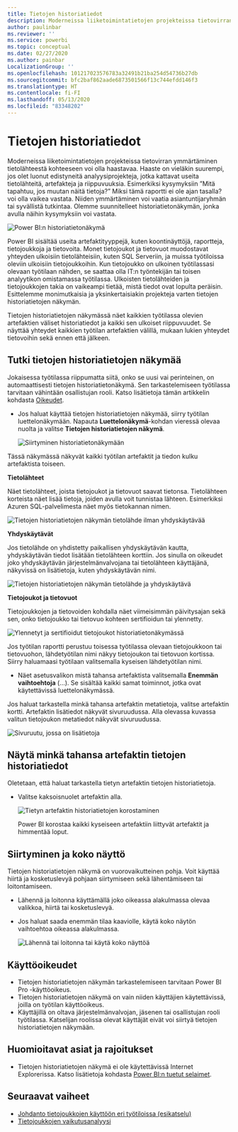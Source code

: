 ```yaml
---
title: Tietojen historiatiedot
description: Moderneissa liiketoimintatietojen projekteissa tietovirran ymmärtäminen tietolähteestä kohteeseen on tärkeä haaste monille asiakkaille.
author: paulinbar
ms.reviewer: ''
ms.service: powerbi
ms.topic: conceptual
ms.date: 02/27/2020
ms.author: painbar
LocalizationGroup: ''
ms.openlocfilehash: 101217023576783a32491b21ba254d54736b27db
ms.sourcegitcommit: bfc2baf862aade6873501566f13c744efdd146f3
ms.translationtype: HT
ms.contentlocale: fi-FI
ms.lasthandoff: 05/13/2020
ms.locfileid: "83348202"
---
```

# <a name="data-lineage"></a>Tietojen historiatiedot
Moderneissa liiketoimintatietojen projekteissa tietovirran ymmärtäminen tietolähteestä kohteeseen voi olla haastavaa. Haaste on vieläkin suurempi, jos olet luonut edistyneitä analyysiprojekteja, jotka kattavat useita tietolähteitä, artefakteja ja riippuvuuksia. Esimerkiksi kysymyksiin ”Mitä tapahtuu, jos muutan näitä tietoja?” Miksi tämä raportti ei ole ajan tasalla? voi olla vaikea vastata. Niiden ymmärtäminen voi vaatia asiantuntijaryhmän tai syvällistä tutkintaa. Olemme suunnitelleet historiatietonäkymän, jonka avulla näihin kysymyksiin voi vastata.

![Power BI:n historiatietonäkymä](media/service-data-lineage/service-data-lineage-view.png)
 
Power BI sisältää useita artefaktityyppejä, kuten koontinäyttöjä, raportteja, tietojoukkoja ja tietovoita. Monet tietojoukot ja tietovuot muodostavat yhteyden ulkoisiin tietolähteisiin, kuten SQL Serveriin, ja muissa työtiloissa oleviin ulkoisiin tietojoukkoihin. Kun tietojoukko on ulkoinen työtilassasi olevaan työtilaan nähden, se saattaa olla IT:n työntekijän tai toisen analyytikon omistamassa työtilassa. Ulkoisten tietolähteiden ja tietojoukkojen takia on vaikeampi tietää, mistä tiedot ovat lopulta peräisin. Esittelemme monimutkaisia ja yksinkertaisiakin projekteja varten tietojen historiatietojen näkymän.

Tietojen historiatietojen näkymässä näet kaikkien työtilassa olevien artefaktien väliset historiatiedot ja kaikki sen ulkoiset riippuvuudet. Se näyttää yhteydet kaikkien työtilan artefaktien välillä, mukaan lukien yhteydet tietovoihin sekä ennen että jälkeen.

## <a name="explore-lineage-view"></a>Tutki tietojen historiatietojen näkymää

Jokaisessa työtilassa riippumatta siitä, onko se uusi vai perinteinen, on automaattisesti tietojen historiatietonäkymä. Sen tarkastelemiseen työtilassa tarvitaan vähintään osallistujan rooli. Katso lisätietoja tämän artikkelin kohdasta [Oikeudet](#permissions).

* Jos haluat käyttää tietojen historiatietojen näkymää, siirry työtilan luettelonäkymään. Napauta **Luettelonäkymä**-kohdan vieressä olevaa nuolta ja valitse **Tietojen historiatietojen näkymä**.

   ![Siirtyminen historiatietonäkymään](media/service-data-lineage/service-data-lineage-view-select.png)

Tässä näkymässä näkyvät kaikki työtilan artefaktit ja tiedon kulku artefaktista toiseen.

**Tietolähteet**

Näet tietolähteet, joista tietojoukot ja tietovuot saavat tietonsa. Tietolähteen korteista näet lisää tietoja, joiden avulla voit tunnistaa lähteen. Esimerkiksi Azuren SQL-palvelimesta näet myös tietokannan nimen.

![Tietojen historiatietojen näkymän tietolähde ilman yhdyskäytävää](media/service-data-lineage/service-data-lineage-data-source-card.png)
 
**Yhdyskäytävät**

Jos tietolähde on yhdistetty paikallisen yhdyskäytävän kautta, yhdyskäytävän tiedot lisätään tietolähteen korttiin. Jos sinulla on oikeudet joko yhdyskäytävän järjestelmänvalvojana tai tietolähteen käyttäjänä, näkyvissä on lisätietoja, kuten yhdyskäytävän nimi.

![Tietojen historiatietojen näkymän tietolähde ja yhdyskäytävä](media/service-data-lineage/service-data-lineage-data-gateway-card.png)

**Tietojoukot ja tietovuot**
 
Tietojoukkojen ja tietovoiden kohdalla näet viimeisimmän päivitysajan sekä sen, onko tietojoukko tai tietovuo kohteen sertifioidun tai ylennetty.

![Ylennetyt ja sertifioidut tietojoukot historiatietonäkymässä](media/service-data-lineage/service-data-lineage-promoted-certified.png)
 
Jos työtilan raportti perustuu toisessa työtilassa olevaan tietojoukkoon tai tietovuohon, lähdetyötilan nimi näkyy tietojoukon tai tietovuon kortissa. Siirry haluamaasi työtilaan valitsemalla kyseisen lähdetyötilan nimi.

* Näet asetusvalikon mistä tahansa artefaktista valitsemalla **Enemmän vaihtoehtoja** (...). Se sisältää kaikki samat toiminnot, jotka ovat käytettävissä luettelonäkymässä.

Jos haluat tarkastella minkä tahansa artefaktin metatietoja, valitse artefaktin kortti. Artefaktin lisätiedot näkyvät sivuruudussa. Alla olevassa kuvassa valitun tietojoukon metatiedot näkyvät sivuruudussa.

![Sivuruutu, jossa on lisätietoja](media/service-data-lineage/service-data-lineage-side-pane.png)
 
## <a name="show-lineage-for-any-artifact"></a>Näytä minkä tahansa artefaktin tietojen historiatiedot 

Oletetaan, että haluat tarkastella tietyn artefaktin tietojen historiatietoja.

* Valitse kaksoisnuolet artefaktin alla.

   ![Tietyn artefaktin historiatietojen korostaminen](media/service-data-lineage/service-data-lineage-specific-artifact.png)

   Power BI korostaa kaikki kyseiseen artefaktiin liittyvät artefaktit ja himmentää loput. 

## <a name="navigation-and-full-screen"></a>Siirtyminen ja koko näyttö 

Tietojen historiatietojen näkymä on vuorovaikutteinen pohja. Voit käyttää hiirtä ja kosketuslevyä pohjaan siirtymiseen sekä lähentämiseen tai loitontamiseen.

* Lähennä ja loitonna käyttämällä joko oikeassa alakulmassa olevaa valikkoa, hiirtä tai kosketuslevyä.
* Jos haluat saada enemmän tilaa kaaviolle, käytä koko näytön vaihtoehtoa oikeassa alakulmassa. 

    ![Lähennä tai loitonna tai käytä koko näyttöä](media/service-data-lineage/service-data-lineage-zoom.png)

## <a name="permissions"></a>Käyttöoikeudet

* Tietojen historiatietojen näkymän tarkastelemiseen tarvitaan Power BI Pro -käyttöoikeus.
* Tietojen historiatietojen näkymä on vain niiden käyttäjien käytettävissä, joilla on työtilan käyttöoikeus.
* Käyttäjillä on oltava järjestelmänvalvojan, jäsenen tai osallistujan rooli työtilassa. Katselijan roolissa olevat käyttäjät eivät voi siirtyä tietojen historiatietojen näkymään.


## <a name="considerations-and-limitations"></a>Huomioitavat asiat ja rajoitukset

- Tietojen historiatietojen näkymä ei ole käytettävissä Internet Explorerissa. Katso lisätietoja kohdasta [Power BI:n tuetut selaimet](../fundamentals/power-bi-browsers.md).

## <a name="next-steps"></a>Seuraavat vaiheet

* [Johdanto tietojoukkojen käyttöön eri työtiloissa (esikatselu)](../connect-data/service-datasets-across-workspaces.md)
* [Tietojoukkojen vaikutusanalyysi](service-dataset-impact-analysis.md)
